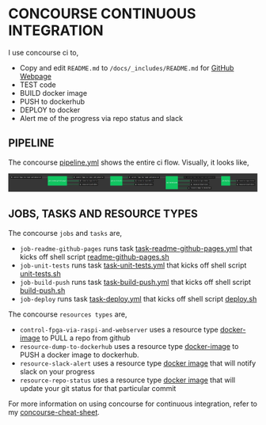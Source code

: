 # CONCOURSE CONTINUOUS INTEGRATION

I use concourse ci to,

* Copy and edit `README.md` to `/docs/_includes/README.md` for
  [GitHub Webpage](https://jeffdecola.github.io/control-fpga-via-raspi-and-webserver/)
* TEST code
* BUILD docker image
* PUSH to dockerhub
* DEPLOY to docker
* Alert me of the progress via repo status and slack

## PIPELINE

The concourse
[pipeline.yml](https://github.com/JeffDeCola/control-fpga-via-raspi-and-webserver/blob/master/ci/pipeline.yml)
shows the entire ci flow. Visually, it looks like,

![IMAGE - control-fpga-via-raspi-and-webserver concourse ci pipeline - IMAGE](docs/pics/control-fpga-via-raspi-and-webserver-pipeline.jpg)

## JOBS, TASKS AND RESOURCE TYPES

The concourse `jobs` and `tasks` are,

* `job-readme-github-pages` runs task
  [task-readme-github-pages.yml](https://github.com/JeffDeCola/control-fpga-via-raspi-and-webserver/blob/master/ci/tasks/task-readme-github-pages.yml)
  that kicks off shell script
  [readme-github-pages.sh](https://github.com/JeffDeCola/control-fpga-via-raspi-and-webserver/blob/master/ci/scripts/readme-github-pages.sh)
* `job-unit-tests` runs task
  [task-unit-tests.yml](https://github.com/JeffDeCola/control-fpga-via-raspi-and-webserver/blob/master/ci/tasks/task-unit-tests.yml)
  that kicks off shell script
  [unit-tests.sh](https://github.com/JeffDeCola/control-fpga-via-raspi-and-webserver/tree/master/ci/scripts/unit-tests.sh)
* `job-build-push` runs task
  [task-build-push.yml](https://github.com/JeffDeCola/control-fpga-via-raspi-and-webserver/blob/master/ci/tasks/task-build-push.yml)
  that kicks off shell script
  [build-push.sh](https://github.com/JeffDeCola/control-fpga-via-raspi-and-webserver/tree/master/ci/scripts/build-push.sh)
* `job-deploy` runs task
  [task-deploy.yml](https://github.com/JeffDeCola/control-fpga-via-raspi-and-webserver/blob/master/ci/tasks/task-deploy.yml)
  that kicks off shell script
  [deploy.sh](https://github.com/JeffDeCola/control-fpga-via-raspi-and-webserver/tree/master/ci/scripts/deploy.sh)

The concourse `resources types` are,

* `control-fpga-via-raspi-and-webserver` uses a resource type
  [docker-image](https://hub.docker.com/r/concourse/git-resource/)
  to PULL a repo from github
* `resource-dump-to-dockerhub` uses a resource type
  [docker-image](https://hub.docker.com/r/concourse/docker-image-resource/)
  to PUSH a docker image to dockerhub.
* `resource-slack-alert` uses a resource type
  [docker image](https://hub.docker.com/r/cfcommunity/slack-notification-resource)
  that will notify slack on your progress
* `resource-repo-status` uses a resource type
  [docker image](https://hub.docker.com/r/dpb587/github-status-resource)
  that will update your git status for that particular commit

For more information on using concourse for continuous integration,
refer to my
[concourse-cheat-sheet](https://github.com/JeffDeCola/my-cheat-sheets/tree/master/software/operations/continuous-integration-continuous-deployment/concourse-cheat-sheet).
